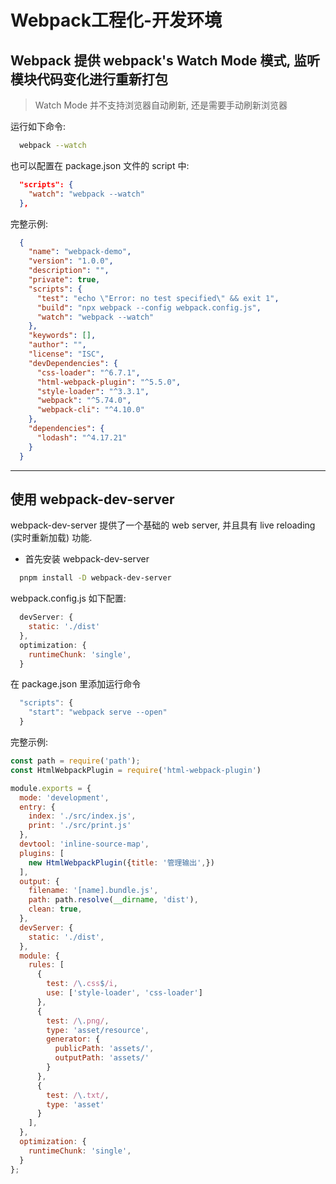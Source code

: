 # **Webpack工程化-开发环境**

## Webpack 提供 webpack's Watch Mode 模式, 监听模块代码变化进行重新打包

> Watch Mode 并不支持浏览器自动刷新, 还是需要手动刷新浏览器

运行如下命令:

```bash
  webpack --watch
```

也可以配置在 package.json 文件的 script 中:

```json
  "scripts": {
    "watch": "webpack --watch"
  },
```

完整示例:

```json
  {
    "name": "webpack-demo",
    "version": "1.0.0",
    "description": "",
    "private": true,
    "scripts": {
      "test": "echo \"Error: no test specified\" && exit 1",
      "build": "npx webpack --config webpack.config.js",
      "watch": "webpack --watch"
    },
    "keywords": [],
    "author": "",
    "license": "ISC",
    "devDependencies": {
      "css-loader": "^6.7.1",
      "html-webpack-plugin": "^5.5.0",
      "style-loader": "^3.3.1",
      "webpack": "^5.74.0",
      "webpack-cli": "^4.10.0"
    },
    "dependencies": {
      "lodash": "^4.17.21"
    }
  }
```

____________________

## 使用 webpack-dev-server

webpack-dev-server 提供了一个基础的 web server, 并且具有 live reloading (实时重新加载) 功能.

- 首先安装 webpack-dev-server

```bash
  pnpm install -D webpack-dev-server
```

webpack.config.js 如下配置:

```javascript
  devServer: {
    static: './dist'
  },
  optimization: {
    runtimeChunk: 'single',
  }
```

在 package.json 里添加运行命令

```javascript
  "scripts": {
    "start": "webpack serve --open"
  }
```

完整示例:

```javascript
const path = require('path');
const HtmlWebpackPlugin = require('html-webpack-plugin')

module.exports = {
  mode: 'development',
  entry: {
    index: './src/index.js',
    print: './src/print.js'
  },
  devtool: 'inline-source-map',
  plugins: [
    new HtmlWebpackPlugin({title: '管理输出',})
  ],
  output: {
    filename: '[name].bundle.js',
    path: path.resolve(__dirname, 'dist'),
    clean: true,
  },
  devServer: {
    static: './dist',
  },
  module: {
    rules: [
      { 
        test: /\.css$/i,
        use: ['style-loader', 'css-loader']
      },
      { 
        test: /\.png/,
        type: 'asset/resource',
        generator: {
          publicPath: 'assets/',
          outputPath: 'assets/'
        }
      },
      { 
        test: /\.txt/,
        type: 'asset'
      }
    ],
  },
  optimization: {
    runtimeChunk: 'single',
  }
};
```